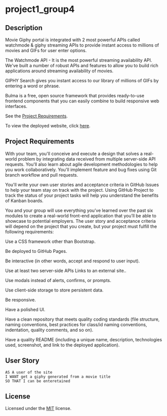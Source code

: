 # project1_group4

## Description

Movie Giphy portal is integrated with 2 most powerful APIs called watchmode & giphy streaming APIs to provide instant access to millions of movies and GIFs for user enter options.

The Watchmode API - It is the most powerful streaming availability API. We've built a number of robust APIs and features to allow you to build rich applications around streaming availability of movies.

GIPHY Search gives you instant access to our library of millions of GIFs by entering a word or phrase.

Bulma is a free, open source framework that provides ready-to-use frontend components that you can easily combine to build responsive web interfaces.

See the [Project Requirements](#project-requirements).

To view the deployed website, click [here](https://box-o-water.github.io/project1_group4/).

## Project Requirements

With your team, you'll conceive and execute a design that solves a real-world problem by integrating data received from multiple server-side API requests. You'll also learn about agile development methodologies to help you work collaboratively. You'll implement feature and bug fixes using Git branch workflow and pull requests.

You'll write your own user stories and acceptance criteria in GitHub Issues to help your team stay on track with the project. Using GitHub Project to track the status of your project tasks will help you understand the benefits of Kanban boards.

You and your group will use everything you’ve learned over the past six modules to create a real-world front-end application that you’ll be able to showcase to potential employers. The user story and acceptance criteria will depend on the project that you create, but your project must fulfill the following requirements:

Use a CSS framework other than Bootstrap.

Be deployed to GitHub Pages.

Be interactive (in other words, accept and respond to user input).

Use at least two server-side APIs Links to an external site..

Use modals instead of alerts, confirms, or prompts.

Use client-side storage to store persistent data.

Be responsive.

Have a polished UI.

Have a clean repository that meets quality coding standards (file structure, naming conventions, best practices for class/id naming conventions, indentation, quality comments, and so on).

Have a quality README (including a unique name, description, technologies used, screenshot, and link to the deployed application).

## User Story

```
AS A user of the site
I WANT get a giphy generated from a movie title
SO THAT I can be enteretained
```

## License

Licensed under the [MIT](/LICENSE) license.
